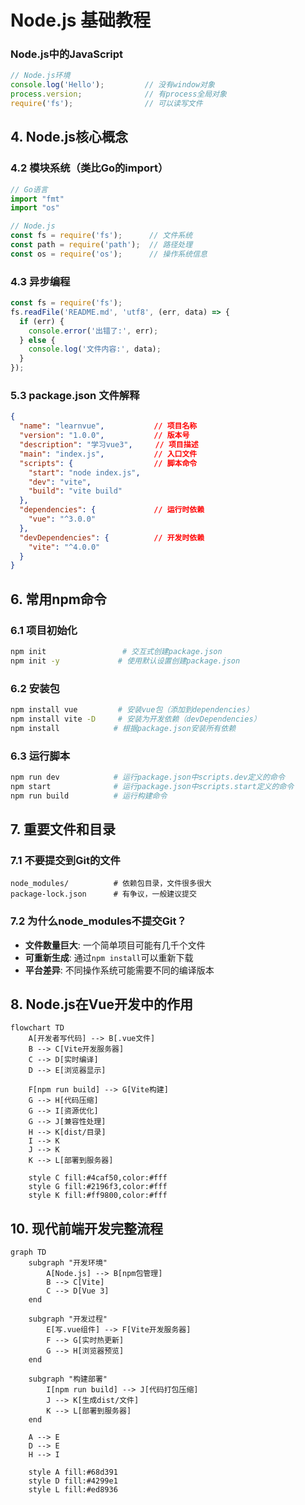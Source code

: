 # Node.js 基础教程

### Node.js中的JavaScript

```javascript
// Node.js环境
console.log('Hello');         // 没有window对象
process.version;              // 有process全局对象
require('fs');                // 可以读写文件
```

## 4. Node.js核心概念

### 4.2 模块系统（类比Go的import）
```javascript
// Go语言
import "fmt"
import "os"

// Node.js
const fs = require('fs');      // 文件系统
const path = require('path');  // 路径处理
const os = require('os');      // 操作系统信息
```

### 4.3 异步编程
```javascript
const fs = require('fs');
fs.readFile('README.md', 'utf8', (err, data) => {
  if (err) {
    console.error('出错了:', err);
  } else {
    console.log('文件内容:', data);
  }
});
```

### 5.3 package.json 文件解释
```json
{
  "name": "learnvue",           // 项目名称
  "version": "1.0.0",           // 版本号
  "description": "学习vue3",     // 项目描述
  "main": "index.js",           // 入口文件
  "scripts": {                  // 脚本命令
    "start": "node index.js",
    "dev": "vite",
    "build": "vite build"
  },
  "dependencies": {             // 运行时依赖
    "vue": "^3.0.0"
  },
  "devDependencies": {          // 开发时依赖
    "vite": "^4.0.0"
  }
}
```

## 6. 常用npm命令

### 6.1 项目初始化
```bash
npm init                 # 交互式创建package.json
npm init -y             # 使用默认设置创建package.json
```

### 6.2 安装包
```bash
npm install vue         # 安装vue包（添加到dependencies）
npm install vite -D     # 安装为开发依赖（devDependencies）
npm install            # 根据package.json安装所有依赖
```

### 6.3 运行脚本
```bash
npm run dev            # 运行package.json中scripts.dev定义的命令
npm start              # 运行package.json中scripts.start定义的命令
npm run build          # 运行构建命令
```

## 7. 重要文件和目录

### 7.1 不要提交到Git的文件
```gitignore
node_modules/          # 依赖包目录，文件很多很大
package-lock.json      # 有争议，一般建议提交
```

### 7.2 为什么node_modules不提交Git？
- **文件数量巨大**: 一个简单项目可能有几千个文件
- **可重新生成**: 通过`npm install`可以重新下载
- **平台差异**: 不同操作系统可能需要不同的编译版本

## 8. Node.js在Vue开发中的作用

```mermaid
flowchart TD
    A[开发者写代码] --> B[.vue文件]
    B --> C[Vite开发服务器]
    C --> D[实时编译]
    D --> E[浏览器显示]
    
    F[npm run build] --> G[Vite构建]
    G --> H[代码压缩]
    G --> I[资源优化] 
    G --> J[兼容性处理]
    H --> K[dist/目录]
    I --> K
    J --> K
    K --> L[部署到服务器]
    
    style C fill:#4caf50,color:#fff
    style G fill:#2196f3,color:#fff
    style K fill:#ff9800,color:#fff
```

## 10. 现代前端开发完整流程

```mermaid
graph TD
    subgraph "开发环境"
        A[Node.js] --> B[npm包管理]
        B --> C[Vite]
        C --> D[Vue 3]
    end
    
    subgraph "开发过程"
        E[写.vue组件] --> F[Vite开发服务器]
        F --> G[实时热更新]
        G --> H[浏览器预览]
    end
    
    subgraph "构建部署"
        I[npm run build] --> J[代码打包压缩]
        J --> K[生成dist/文件]
        K --> L[部署到服务器]
    end
    
    A --> E
    D --> E
    H --> I
    
    style A fill:#68d391
    style D fill:#4299e1
    style L fill:#ed8936
```